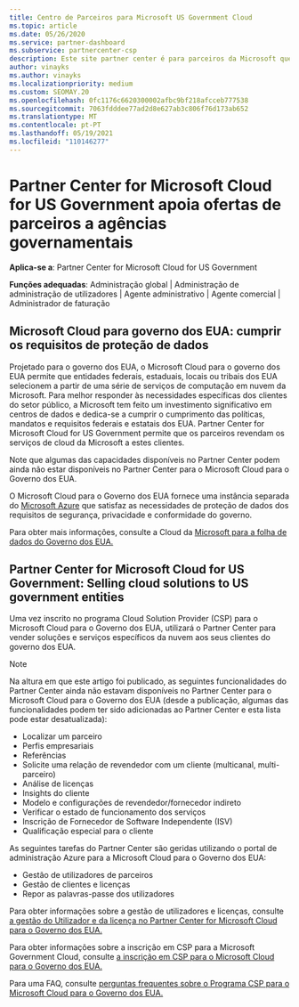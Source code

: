 ```yaml
---
title: Centro de Parceiros para Microsoft US Government Cloud
ms.topic: article
ms.date: 05/26/2020
ms.service: partner-dashboard
ms.subservice: partnercenter-csp
description: Este site partner center é para parceiros da Microsoft que oferecem soluções de nuvem da Microsoft a clientes que trabalham com agências governamentais nos Estados Unidos.
author: vinayks
ms.author: vinayks
ms.localizationpriority: medium
ms.custom: SEOMAY.20
ms.openlocfilehash: 0fc1176c6620300002afbc9bf218afcceb777538
ms.sourcegitcommit: 7063fdddee77ad2d8e627ab3c806f76d173ab652
ms.translationtype: MT
ms.contentlocale: pt-PT
ms.lasthandoff: 05/19/2021
ms.locfileid: "110146277"
---
```

# <a name="partner-center-for-microsoft-cloud-for-us-government-supports-partner-offers-to-government-agencies"></a>Partner Center for Microsoft Cloud for US Government apoia ofertas de parceiros a agências governamentais

**Aplica-se a**: Partner Center for Microsoft Cloud for US Government

**Funções adequadas**: Administração global | Administração de administração de utilizadores | Agente administrativo | Agente comercial | Administrador de faturação

## <a name="microsoft-cloud-for-us-government-meeting-data-protection-requirements"></a>Microsoft Cloud para governo dos EUA: cumprir os requisitos de proteção de dados

Projetado para o governo dos EUA, o Microsoft Cloud para o governo dos EUA permite que entidades federais, estaduais, locais ou tribais dos EUA selecionem a partir de uma série de serviços de computação em nuvem da Microsoft. Para melhor responder às necessidades específicas dos clientes do setor público, a Microsoft tem feito um investimento significativo em centros de dados e dedica-se a cumprir o cumprimento das políticas, mandatos e requisitos federais e estatais dos EUA. Partner Center for Microsoft Cloud for US Government permite que os parceiros revendam os serviços de cloud da Microsoft a estes clientes.

Note que algumas das capacidades disponíveis no Partner Center podem ainda não estar disponíveis no Partner Center para o Microsoft Cloud para o Governo dos EUA.

O Microsoft Cloud para o Governo dos EUA fornece uma instância separada do [Microsoft Azure](https://azure.microsoft.com/overview/clouds/government/) que satisfaz as necessidades de proteção de dados dos requisitos de segurança, privacidade e conformidade do governo. 

Para obter mais informações, consulte a Cloud da [Microsoft para a folha de dados do Governo dos EUA.](https://download.microsoft.com/download/C/9/C/C9CA3002-DFC4-4ADA-841F-DF42AEC042FB/Microsoft_Azure_Government_Datasheet_EN_US.PDF)

## <a name="partner-center-for-microsoft-cloud-for-us-government-selling-cloud-solutions-to-us-government-entities"></a>Partner Center for Microsoft Cloud for US Government: Selling cloud solutions to US government entities

Uma vez inscrito no programa Cloud Solution Provider (CSP) para o Microsoft Cloud para o Governo dos EUA, utilizará o Partner Center para vender soluções e serviços específicos da nuvem aos seus clientes do governo dos EUA. 

> [!NOTE]  
> Na altura em que este artigo foi publicado, as seguintes funcionalidades do Partner Center ainda não estavam disponíveis no Partner Center para o Microsoft Cloud para o Governo dos EUA (desde a publicação, algumas das funcionalidades podem ter sido adicionadas ao Partner Center e esta lista pode estar desatualizada):

- Localizar um parceiro
- Perfis empresariais
- Referências
- Solicite uma relação de revendedor com um cliente (multicanal, multi-parceiro)
- Análise de licenças
- Insights do cliente
- Modelo e configurações de revendedor/fornecedor indireto
- Verificar o estado de funcionamento dos serviços
- Inscrição de Fornecedor de Software Independente (ISV)
- Qualificação especial para o cliente

As seguintes tarefas do Partner Center são geridas utilizando o portal de administração Azure para a Microsoft Cloud para o Governo dos EUA: 

- Gestão de utilizadores de parceiros
- Gestão de clientes e licenças
- Repor as palavras-passe dos utilizadores

Para obter informações sobre a gestão de utilizadores e licenças, consulte [a gestão do Utilizador e da licença no Partner Center for Microsoft Cloud para o Governo dos EUA.](user-management-in-partner-center-for-microsoft-us-govt-cloud.md)

Para obter informações sobre a inscrição em CSP para a Microsoft Government Cloud, consulte [a inscrição em CSP para o Microsoft Cloud para o Governo dos EUA.](enroll-in-csp-for-microsoft-us-govt-cloud.md)

Para uma FAQ, consulte [perguntas frequentes sobre o Programa CSP para o Microsoft Cloud para o Governo dos EUA.](faq-for-us-govt-cloud.md)
